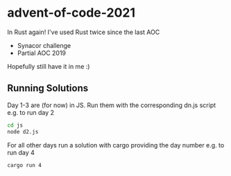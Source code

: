 # advent-of-code-2021

In Rust again! I've used Rust twice since the last AOC
- Synacor challenge
- Partial AOC 2019

Hopefully still have it in me :)

## Running Solutions

Day 1-3 are (for now) in JS. Run them with the corresponding dn.js script e.g. to run day 2
```bash
cd js
node d2.js
```

For all other days run a solution with cargo providing the day number e.g. to run day 4
```bash
cargo run 4
```
